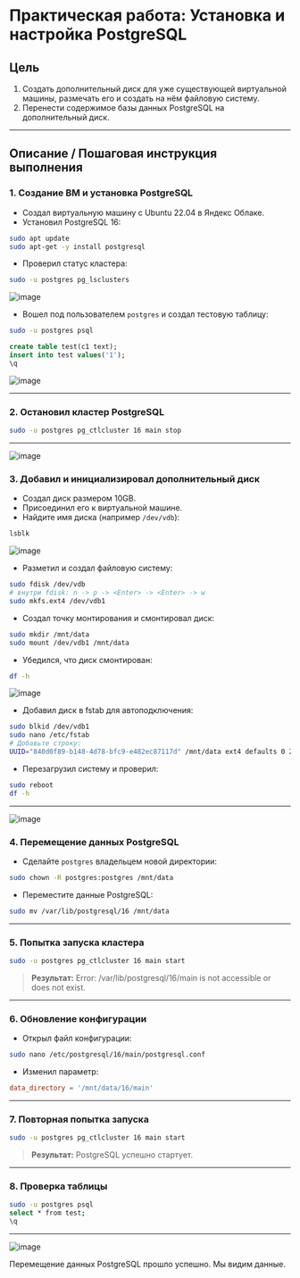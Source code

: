 # Практическая работа: Установка и настройка PostgreSQL

## Цель

1. Создать дополнительный диск для уже существующей виртуальной машины, размечать его и создать на нём файловую систему.  
2. Перенести содержимое базы данных PostgreSQL на дополнительный диск.  


---

## Описание / Пошаговая инструкция выполнения

### 1. Создание ВМ и установка PostgreSQL

- Создал виртуальную машину с Ubuntu 22.04 в Яндекс Облаке.
- Установил PostgreSQL 16:

```bash
sudo apt update
sudo apt-get -y install postgresql
```

- Проверил статус кластера:

```bash
sudo -u postgres pg_lsclusters
```
![image](https://github.com/user-attachments/assets/d81b41fc-c549-409d-9d7a-c96ba7ddab47)


- Вошел под пользователем `postgres` и создал тестовую таблицу:

```bash
sudo -u postgres psql
```

```sql
create table test(c1 text);
insert into test values('1');
\q
```
![image](https://github.com/user-attachments/assets/11c6c5ea-9b96-4e16-9aed-80fd7afe0753)

---

### 2. Остановил кластер PostgreSQL

```bash
sudo -u postgres pg_ctlcluster 16 main stop
```

---
![image](https://github.com/user-attachments/assets/517f4f76-8e05-4a18-b59b-cd9ee376e320)

### 3. Добавил и инициализировал дополнительный диск

- Создал диск размером 10GB.
- Присоединил его к виртуальной машине.
- Найдите имя диска (например `/dev/vdb`):

```bash
lsblk
```
![image](https://github.com/user-attachments/assets/821f8a02-bf0b-49e0-88a5-6e0f883cf70a)

- Разметил и создал файловую систему:

```bash
sudo fdisk /dev/vdb
# внутри fdisk: n -> p -> <Enter> -> <Enter> -> w
sudo mkfs.ext4 /dev/vdb1
```

- Создал точку монтирования и смонтировал диск:

```bash
sudo mkdir /mnt/data
sudo mount /dev/vdb1 /mnt/data
```

- Убедился, что диск смонтирован:

```bash
df -h
```
![image](https://github.com/user-attachments/assets/55b4117a-bdba-4162-8b5c-4455d91bcd55)

- Добавил диск в fstab для автоподключения:

```bash
sudo blkid /dev/vdb1
sudo nano /etc/fstab
# Добавьте строку:
UUID="840d0f89-b148-4d78-bfc9-e482ec87117d" /mnt/data ext4 defaults 0 2
```

- Перезагрузил систему и проверил:

```bash
sudo reboot
df -h
```

---
![image](https://github.com/user-attachments/assets/4bed57ea-a0f0-49fa-bc3b-1fbd8ac77334)



### 4. Перемещение данных PostgreSQL

- Сделайте `postgres` владельцем новой директории:

```bash
sudo chown -R postgres:postgres /mnt/data
```

- Переместите данные PostgreSQL:

```bash
sudo mv /var/lib/postgresql/16 /mnt/data


```

---

### 5. Попытка запуска кластера

```bash
sudo -u postgres pg_ctlcluster 16 main start
```

> **Результат:** Error: /var/lib/postgresql/16/main is not accessible or does not exist.

---

### 6. Обновление конфигурации

- Открыл файл конфигурации:

```bash
sudo nano /etc/postgresql/16/main/postgresql.conf
```

- Изменил параметр:

```conf
data_directory = '/mnt/data/16/main'
```

---

### 7. Повторная попытка запуска

```bash
sudo -u postgres pg_ctlcluster 16 main start
```

> **Результат:**  PostgreSQL успешно стартует.

---

### 8. Проверка таблицы

```bash
sudo -u postgres psql
select * from test;
\q
```

---
![image](https://github.com/user-attachments/assets/817e17c8-0303-4207-99fe-f73044e0a0d8)

Перемещение данных PostgreSQL прошло успешно. Мы видим данные.
